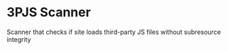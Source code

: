 # 3PJS Scanner

Scanner that checks if site loads third-party JS files without subresource integrity